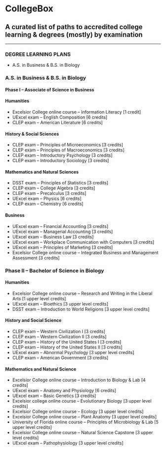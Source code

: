 # CollegeBox
## A curated list of paths to accredited college learning & degrees (mostly) by examination
---
### DEGREE LEARNING PLANS
- A.S. in Business & B.S. in Biology

### A.S. in Business & B.S. in Biology
#### Phase I – Associate of Science in Business

#### Humanities

- Excelsior College online course – Information Literacy [1 credit]
-  UExcel exam – English Composition [6 credits]
-  CLEP exam – American Literature [6 credits]

#### History & Social Sciences

- CLEP exam – Principles of Microeconomics [3 credits]
- CLEP exam – Principles of Macroeconomics [3 credits]
- CLEP exam – Introductory Psychology [3 credits]
- CLEP exam – Introductory Sociology [3 credits]

#### Mathematics and Natural Sciences

- DSST exam – Principles of Statistics [3 credits]
- CLEP exam – College Algebra [3 credits]
- CLEP exam – Precalculus [3 credits]
- UExcel exam – Physics [6 credits]
- CLEP exam – Chemistry [6 credits]

#### Business

- UExcel exam – Financial Accounting [3 credits]
- UExcel exam – Managerial Accounting [3 credits]
- UExcel exam – Business Law [3 credits]
- UExcel exam – Workplace Communication with Computers [3 credits]
- UExcel exam – Principles of Marketing [3 credits]
- Excelsior College online course – Integrated Business and Management Assessment [3 credits]

### Phase II – Bachelor of Science in Biology

#### Humanities

- Excelsior College online course – Research and Writing in the Liberal Arts [1 upper level credits]
- UExcel exam – Bioethics [3 upper level credits]
- DSST exam – Introduction to World Religions [3 upper level credits]

#### History and Social Science

- CLEP exam – Western Civilization I [3 credits]
- CLEP exam – Western Civilization II [3 credits]
- CLEP exam – History of the United States I [3 credits]
- CLEP exam – History of the United States II [3 credits]
- UExcel exam – Abnormal Psychology [3 upper level credits]
- CLEP exam – American Government [3 credits]

#### Mathematics and Natural Science

- Excelsior College online course – Introduction to Biology & Lab [4 credits]
- UExcel exam – Anatomy and Physiology [6 credits]
- UExcel exam – Basic Genetics [3 credits]
- Excelsior college online course – Evolutionary Biology [3 upper level credits]
- Excelsior College online course – Ecology [3 upper level credits]
- Excelsior College online course – Plant Anatomy [3 upper level credits]
- University of Florida online course – Principles of Microbiology & Lab [5 upper level credits]
- Excelsior College online course – Natural Science Capstone [3 upper level credits]
- UExcel exam – Pathophysiology [3 upper level credits]
